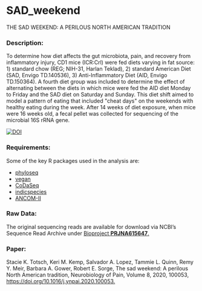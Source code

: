 # SAD_weekend
THE SAD WEEKEND: A PERILOUS NORTH AMERICAN TRADITION
<h3>Description:</h3>
<p>To determine how diet affects the gut microbiota, pain, and recovery from inflammatory injury, CD1 mice (ICR:Crl) were fed diets varying in fat source: 1) standard chow (REG; NIH-31, Harlan Teklad), 2) standard American Diet (SAD, Envigo TD.140536), 3) Anti-Inflammatory Diet (AID, Envigo TD.150364). A fourth diet group was included to determine the effect of alternating between the diets in which mice were fed the AID diet Monday to Friday and the SAD diet on Saturday and Sunday. This diet shift aimed to model a pattern of eating that included "cheat days" on the weekends with healthy eating during the week. After 14 weeks of diet exposure, when mice were 16 weeks old, a fecal pellet was collected for sequencing of the microbial 16S rRNA gene.</p>

<a href="https://doi.org/10.5281/zenodo.4021079"><img src="https://zenodo.org/badge/DOI/10.5281/zenodo.4021079.svg" alt="DOI"></a>

<h3>Requirements:</h3>
<p>Some of the key R packages used in the analysis are:</p>
<ul>
<li><a href="https://joey711.github.io/phyloseq/" rel="nofollow">phyloseq</a></li>
<li><a href="https://cran.r-project.org/package=vegan" rel="nofollow">vegan</a></li>
<li><a href="https://github.com/ggloor/CoDaSeq">CoDaSeq</a></li>
<li><a href="https://vegmod.ctfc.cat/software/indicspecies/">indicspecies</a></li>
<li><a href="~/Box/ANCOM-master/scripts/ancom_v2.1.R">ANCOM-II</a></li>
</ul>
<h3>Raw Data:</h3>
<p><span>The original sequencing reads are available for download via NCBI&rsquo;s Sequence Read Archive under&nbsp;<a href="https://www.ncbi.nlm.nih.gov/sra/PRJNA615647" rel="nofollow">Bioproject&nbsp;<strong _ngcontent-atv-c11="" class="left">PRJNA615647</strong>.</a></span></p>

<h3>Paper:</h3>
<p><span>Stacie K. Totsch, Keri M. Kemp, Salvador A. Lopez, Tammie L. Quinn, Remy Y. Meir, Barbara A. Gower, Robert E. Sorge, The sad weekend: A perilous North American tradition, Neurobiology of Pain, Volume 8, 2020, 100053, <a href="https://www.sciencedirect.com/science/article/pii/S2452073X20300118">https://doi.org/10.1016/j.ynpai.2020.100053.</a>
<p><span>
